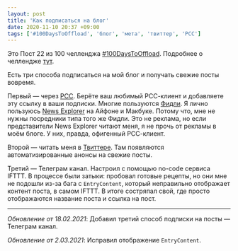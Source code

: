 ```yaml
---
layout: post
title: 'Как подписаться на блог'
date: 2020-11-10 20:37 +09:00
tags: ['#100DaysToOffload', 'блог', 'мета', 'твиттер', 'РСС']
---
```


Это Пост 22 из 100 челленджа [#100DaysToOffload](/tags/#100daystooffload). Подробнее о челлендже [тут](/100-days-to-offload).

Есть три способа подписаться на мой блог и получать свежие посты вовремя.

Первый — через [РСС](https://kaneru.me/feed.xml). Берёте ваш любимый РСС-клиент и добавляете эту ссылку в ваши подписки. Многие пользуются [Фидли](https://feedly.com/). Я лично пользуюсь [News Explorer](https://betamagic.nl/products/newsexplorer.html) на Айфоне и Макбуке. Потому что, мне не нужны посредники типа того же Фидли. Это не реклама, но если представители News Explorer читают меня, я не прочь от рекламы в моём блоге. У них, правда, офигенный РСС-клиент.

Второй — читать меня в [Твиттере](https://twitter.com/kaneru__). Там появляются автоматизированные анонсы на свежие посты.

Третий — Телеграм канал. Настроил с помощью no-code сервиса IFTTT. В процессе были затыки: пробовал готовые рецепты, но они мне не подошли из-за бага с `EntryContent`, который неправильно отображает контент поста, в самом IFTTT. В итоге состряпал свой, где просто отображаются название поста и ссылка на пост.

---

_Обновление от 18.02.2021_: Добавил третий способ подписки на посты — Телеграм канал.

_Обновление от 2.03.2021_: Исправил отображение `EntryContent`.
